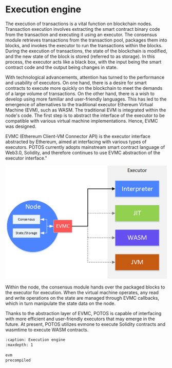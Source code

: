 # Execution engine

The execution of transactions is a vital function on blockchain nodes. Transaction execution involves extracting the smart contract binary code from the transaction and executing it using an executor. The consensus module retrieves transactions from the transaction pool, packages them into blocks, and invokes the executor to run the transactions within the blocks. During the execution of transactions, the state of the blockchain is modified, and the new state of the block is stored (referred to as storage). In this process, the executor acts like a black box, with the input being the smart contract code and the output being changes in state.

With technological advancements, attention has turned to the performance and usability of executors. On one hand, there is a desire for smart contracts to execute more quickly on the blockchain to meet the demands of a large volume of transactions. On the other hand, there is a wish to develop using more familiar and user-friendly languages. This has led to the emergence of alternatives to the traditional executor Ethereum Virtual Machine (EVM), such as WASM. The traditional EVM is integrated within the node's code. The first step is to abstract the interface of the executor to be compatible with various virtual machine implementations. Hence, EVMC was designed.

EVMC (Ethereum Client-VM Connector API) is the executor interface abstracted by Ethereum, aimed at interfacing with various types of executors. POTOS currently adopts mainstream smart contract language of Web3.0, Solidity, and therefore continues to use EVMC abstraction of the executor interface."

![](../_static/glossary/evmc_frame.png)

Within the node, the consensus module hands over the packaged blocks to the executor for execution. When the virtual machine operates, any read and write operations on the state are managed through EVMC callbacks, which in turn manipulate the state data on the node.

Thanks to the abstraction layer of EVMC, POTOS is capable of interfacing with more efficient and user-friendly executors that may emerge in the future. At present, POTOS utilizes evmone to execute Solidity contracts and wasmtime to execute WASM contracts.

```{toctree}
:caption: Execution engine
:maxdepth: 1

evm
precompiled
```
